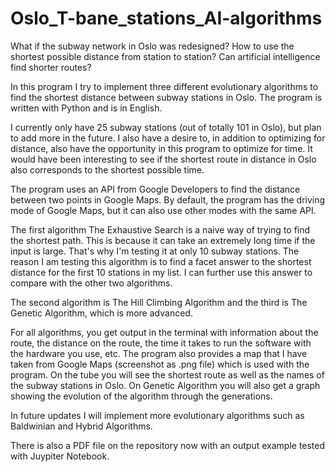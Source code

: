 # Oslo_T-bane_stations_AI-algorithms

What if the subway network in Oslo was redesigned? How to use the shortest possible distance from station to station? Can artificial intelligence find shorter routes?

In this program I try to implement three different evolutionary algorithms to find the shortest distance between subway stations in Oslo. The program is written with Python and is in English.

I currently only have 25 subway stations (out of totally 101 in Oslo), but plan to add more in the future. I also have a desire to, in addition to optimizing for distance, also have the opportunity in this program to optimize for time. It would have been interesting to see if the shortest route in distance in Oslo also corresponds to the shortest possible time.

The program uses an API from Google Developers to find the distance between two points in Google Maps. By default, the program has the driving mode of Google Maps, but it can also use other modes with the same API.

The first algorithm The Exhaustive Search is a naive way of trying to find the shortest path. This is because it can take an extremely long time if the input is large. That's why I'm testing it at only 10 subway stations. The reason I am testing this algorithm is to find a facet answer to the shortest distance for the first 10 stations in my list. I can further use this answer to compare with the other two algorithms.

The second algorithm is The Hill Climbing Algorithm and the third is The Genetic Algorithm, which is more advanced.

For all algorithms, you get output in the terminal with information about the route, the distance on the route, the time it takes to run the software with the hardware you use, etc. The program also provides a map that I have taken from Google Maps (screenshot as .png file) which is used with the program. On the tube you will see the shortest route as well as the names of the subway stations in Oslo. On Genetic Algorithm you will also get a graph showing the evolution of the algorithm through the generations.

In future updates I will implement more evolutionary algorithms such as Baldwinian and Hybrid Algorithms.

There is also a PDF file on the repository now with an output example tested with Juypiter Notebook.
